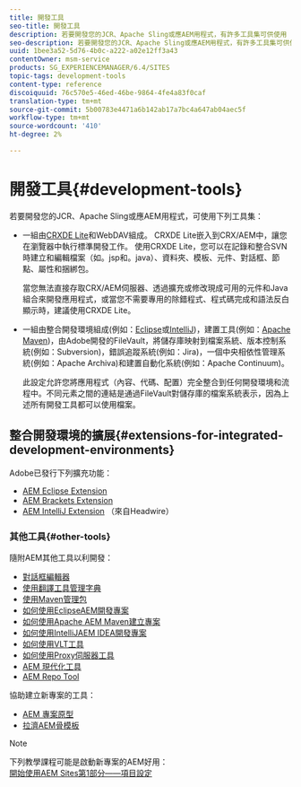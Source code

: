 ```yaml
---
title: 開發工具
seo-title: 開發工具
description: 若要開發您的JCR、Apache Sling或應AEM用程式，有許多工具集可供使用
seo-description: 若要開發您的JCR、Apache Sling或應AEM用程式，有許多工具集可供使用
uuid: 1bee3a52-5d76-4b0c-a222-a02e12ff3a43
contentOwner: msm-service
products: SG_EXPERIENCEMANAGER/6.4/SITES
topic-tags: development-tools
content-type: reference
discoiquuid: 76c570e5-46ed-46be-9864-4fe4a83f0caf
translation-type: tm+mt
source-git-commit: 5b00783e4471a6b142ab17a7bc4a647ab04aec5f
workflow-type: tm+mt
source-wordcount: '410'
ht-degree: 2%

---
```



# 開發工具{#development-tools}

若要開發您的JCR、Apache Sling或應AEM用程式，可使用下列工具集：

* 一組由[CRXDE Lite](/help/sites-developing/developing-with-crxde-lite.md)和WebDAV組成。 CRXDE Lite嵌入到CRX/AEM中，讓您在瀏覽器中執行標準開發工作。 使用CRXDE Lite，您可以在記錄和整合SVN時建立和編輯檔案（如。jsp和。java）、資料夾、模板、元件、對話框、節點、屬性和捆綁包。

   當您無法直接存取CRX/AEM伺服器、透過擴充或修改現成可用的元件和Java組合來開發應用程式，或當您不需要專用的除錯程式、程式碼完成和語法反白顯示時，建議使用CRXDE Lite。

* 一組由整合開發環境組成(例如：[Eclipse](/help/sites-developing/howto-projects-eclipse.md)或[IntelliJ](/help/sites-developing/ht-intellij.md))，建置工具(例如：[Apache Maven](/help/sites-developing/ht-projects-maven.md))，由Adobe開發的FileVault，將儲存庫映射到檔案系統、版本控制系統(例如：Subversion)，錯誤追蹤系統(例如：Jira)，一個中央相依性管理系統(例如：Apache Archiva)和建置自動化系統(例如：Apache Continuum)。

   此設定允許您將應用程式（內容、代碼、配置）完全整合到任何開發環境和流程中。不同元素之間的連結是通過FileVault對儲存庫的檔案系統表示，因為上述所有開發工具都可以使用檔案。

## 整合開發環境的擴展{#extensions-for-integrated-development-environments}

Adobe已發行下列擴充功能：

* [AEM Eclipse Extension](/help/sites-developing/aem-eclipse.md)
* [AEM Brackets Extension](/help/sites-developing/aem-brackets.md)
* [AEM IntelliJ Extension](https://github.com/headwirecom/aem-ide-tooling-4-intellij/blob/master/documenation/AEM%20Tooling%20Plugin%20for%20IntelliJ%20IDEA.pdf) （來自Headwire）

### 其他工具{#other-tools}

隨附AEM其他工具以利開發：

* [對話框編輯器](/help/sites-developing/dialog-editor.md)
* [使用翻譯工具管理字典](/help/sites-developing/i18n-translator.md)
* [使用Maven管理包](/help/sites-developing/vlt-mavenplugin.md)
* [如何使用EclipseAEM開發專案](/help/sites-developing/howto-projects-eclipse.md)
* [如何使用Apache AEM Maven建立專案](/help/sites-developing/ht-projects-maven.md)
* [如何使用IntelliJAEM IDEA開發專案](/help/sites-developing/ht-intellij.md)
* [如何使用VLT工具](/help/sites-developing/ht-vlttool.md)
* [如何使用Proxy伺服器工具](/help/sites-developing/ht-proxy-server.md)
* [AEM 現代化工具](/help/sites-developing/modernization-tools.md)
* [AEM Repo Tool](/help/sites-developing/aem-repo-tool.md)

協助建立新專案的工具：

* [AEM 專案原型](https://github.com/Adobe-Marketing-Cloud/aem-project-archetype)
* [拉濟AEM骨模板](https://github.com/Adobe-Consulting-Services/lazybones-aem-templates)

>[!NOTE]
>
>下列教學課程可能是啟動新專案的AEM好用：\
>[開始使用AEM Sites第1部分——項目設定](https://helpx.adobe.com/experience-manager/kt/sites/using/getting-started-wknd-tutorial-develop/part1.html)
